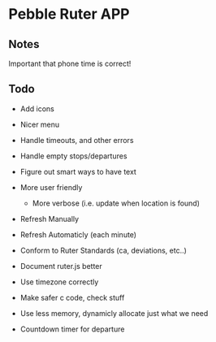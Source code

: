 # Pebble Ruter APP

## Notes
Important that phone time is correct!

## Todo
* Add icons
* Nicer menu

* Handle timeouts, and other errors

* Handle empty stops/departures

* Figure out smart ways to have text

* More user friendly
  - More verbose (i.e. update when location is found)

* Refresh Manually
* Refresh Automaticly (each minute)

* Conform to Ruter Standards (ca, deviations, etc..)

* Document ruter.js better

* Use timezone correctly

* Make safer c code, check stuff

* Use less memory, dynamicly allocate just what we need

* Countdown timer for departure